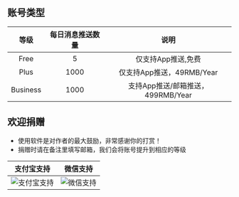账号类型
--
|等级|每日消息推送数量|说明|
| :--: | :--: |:--: |
|Free|5|仅支持App推送,免费|
|Plus|1000|仅支持App推送，49RMB/Year|
|Business|1000|支持App推送/邮箱推送，499RMB/Year|

欢迎捐赠
--
- 使用软件是对作者的最大鼓励，非常感谢你的打赏！
- 捐赠时请在备注里填写邮箱，我们会将账号提升到相应的等级
 
 |支付宝支持|微信支持|
 | :--: | :--: |
 | ![支付宝支持](https://img.joyslinktech.com/i/2023/02/18/o0nj5o.jpg) | ![微信支持](https://img.joyslinktech.com/i/2023/02/18/o0nhfx.jpg) |
